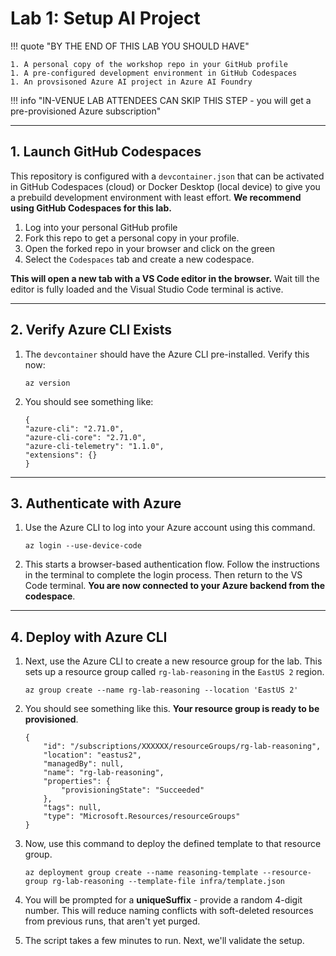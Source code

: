 # Lab 1: Setup AI Project

!!! quote "BY THE END OF THIS LAB YOU SHOULD HAVE"

    1. A personal copy of the workshop repo in your GitHub profile
    1. A pre-configured development environment in GitHub Codespaces
    1. An provsisoned Azure AI project in Azure AI Foundry

!!! info "IN-VENUE LAB ATTENDEES CAN SKIP THIS STEP - you will get a pre-provisioned Azure subscription"

---

## 1. Launch GitHub Codespaces

This repository is configured with a `devcontainer.json` that can be activated in GitHub Codespaces (cloud) or Docker Desktop (local device) to give you a prebuild development environment with least effort. **We recommend using GitHub Codespaces for this lab.**

1. Log into your personal GitHub profile
1. Fork this repo to get a personal copy in your profile.
1. Open the forked repo in your browser and click on the green 
1. Select the `Codespaces` tab and create a new codespace.

**This will open a new tab with a VS Code editor in the browser.** Wait till the editor is fully loaded and the Visual Studio Code terminal is active.

---

## 2. Verify Azure CLI Exists

1. The `devcontainer` should have the Azure CLI pre-installed. Verify this now: 

    ``` title="" linenums="0"
    az version
    ```

1. You should see something like: 

    ``` title="" linenums="0"
    {
    "azure-cli": "2.71.0",
    "azure-cli-core": "2.71.0",
    "azure-cli-telemetry": "1.1.0",
    "extensions": {}
    }
    ```

---

## 3. Authenticate with Azure

1. Use the Azure CLI to log into your Azure account using this command.

    ``` title="" linenums="0"
    az login --use-device-code
    ```

1. This starts a browser-based authentication flow. Follow the instructions in the terminal to complete the login process. Then return to the VS Code terminal. **You are now connected to your Azure backend from the codespace**.


---

## 4. Deploy with Azure CLI

1. Next, use the Azure CLI to create a new resource group for the lab. This sets up a resource group called `rg-lab-reasoning` in the `EastUS 2` region.

    ``` title="" linenums="0"
    az group create --name rg-lab-reasoning --location 'EastUS 2'
    ```

1. You should see something like this. **Your resource group is ready to be provisioned**.

    ``` title="" linenums="0"
    {
        "id": "/subscriptions/XXXXXX/resourceGroups/rg-lab-reasoning",
        "location": "eastus2",
        "managedBy": null,
        "name": "rg-lab-reasoning",
        "properties": {
            "provisioningState": "Succeeded"
        },
        "tags": null,
        "type": "Microsoft.Resources/resourceGroups"
    }
    ```

1. Now, use this command to deploy the defined template to that resource group. 

    ``` title="" linenums="0"
    az deployment group create --name reasoning-template --resource-group rg-lab-reasoning --template-file infra/template.json
    ```

1. You will be prompted for a **uniqueSuffix** - provide a random 4-digit number. This will reduce naming conflicts with soft-deleted resources from previous runs, that aren't yet purged.

1. The script takes a few minutes to run. Next, we'll validate the setup.
